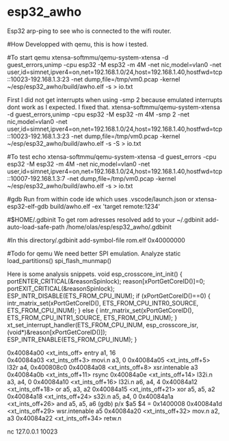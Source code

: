 # esp32_awho
Esp32 arp-ping to see who is connected to the wifi router. 

#How 
Developped with qemu, this is how i tested.


#To start qemu
xtensa-softmmu/qemu-system-xtensa -d guest_errors,unimp   -cpu esp32 -M esp32 -m 4M -net nic,model=vlan0 -net user,id=simnet,ipver4=on,net=192.168.1.0/24,host=192.168.1.40,hostfwd=tcp::10023-192.168.1.3:23  -net dump,file=/tmp/vm0.pcap  -kernel  ~/esp/esp32_awho/build/awho.elf -s  > io.txt

First I did not get interrupts when using -smp 2 because emulated interrupts dont work as I expected.
I fixed that.
xtensa-softmmu/qemu-system-xtensa -d guest_errors,unimp  -cpu esp32 -M esp32 -m 4M -smp 2  -net nic,model=vlan0 -net user,id=simnet,ipver4=on,net=192.168.1.0/24,host=192.168.1.40,hostfwd=tcp::10023-192.168.1.3:23  -net dump,file=/tmp/vm0.pcap  -kernel  ~/esp/esp32_awho/build/awho.elf  -s  -S > io.txt

#To test echo
xtensa-softmmu/qemu-system-xtensa  -d guest_errors   -cpu esp32 -M esp32 -m 4M -net nic,model=vlan0 -net user,id=simnet,ipver4=on,net=192.168.1.0/24,host=192.168.1.40,hostfwd=tcp::10007-192.168.1.3:7  -net dump,file=/tmp/vm0.pcap  -kernel   ~/esp/esp32_awho/build/awho.elf -s  > io.txt


#gdb 
Run from within code ide which uses .vscode/launch.json or
xtensa-esp32-elf-gdb build/awho.elf  -ex 'target remote:1234'


#$HOME/.gdbinit
To get rom adresses resolved add to your ~/.gdbinit
add-auto-load-safe-path /home/olas/esp/esp32_awho/.gdbinit

#In this directory/.gdbinit
add-symbol-file rom.elf 0x40000000


#Todo for qemu
We need better SPI emulation.
Analyze static load_partitions() 
spi_flash_munmap()


Here is some analysis snippets.
void esp_crosscore_int_init() {
        portENTER_CRITICAL(&reasonSpinlock);
        reason[xPortGetCoreID()]=0;
        portEXIT_CRITICAL(&reasonSpinlock);
        ESP_INTR_DISABLE(ETS_FROM_CPU_INUM);
        if (xPortGetCoreID()==0) {
            intr_matrix_set(xPortGetCoreID(), ETS_FROM_CPU_INTR0_SOURCE, ETS_FROM_CPU_INUM);
        } else {
            intr_matrix_set(xPortGetCoreID(), ETS_FROM_CPU_INTR1_SOURCE, ETS_FROM_CPU_INUM);
        } 
        xt_set_interrupt_handler(ETS_FROM_CPU_INUM, esp_crosscore_isr, (void*)&reason[xPortGetCoreID()]);
        ESP_INTR_ENABLE(ETS_FROM_CPU_INUM);
}                


0x40084a00 <xt_ints_off>        entry  a1, 16  
0x40084a03 <xt_ints_off+3>      movi.n a3, 0 
0x40084a05 <xt_ints_off+5>      l32r   a4, 0x400808c0
0x40084a08 <xt_ints_off+8>      xsr.intenable  a3
0x40084a0b <xt_ints_off+11>     rsync
0x40084a0e <xt_ints_off+14>     l32i.n a3, a4, 0
0x40084a10 <xt_ints_off+16>     l32i.n a6, a4, 4
0x40084a12 <xt_ints_off+18>     or     a5, a3, a2
0x40084a15 <xt_ints_off+21>     xor    a5, a5, a2
0x40084a18 <xt_ints_off+24>     s32i.n a5, a4, 0 
0x40084a1a <xt_ints_off+26>     and    a5, a5, a6 
(gdb) p/x $a5
$4 = 0x1400008
0x40084a1d <xt_ints_off+29>     wsr.intenable  a5
0x40084a20 <xt_ints_off+32>     mov.n  a2, a3
0x40084a22 <xt_ints_off+34>     retw.n


nc 127.0.0.1 10023
